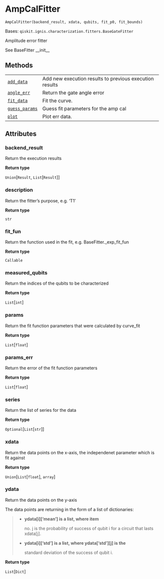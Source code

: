 # AmpCalFitter

<span id="undefined" />

`AmpCalFitter(backend_result, xdata, qubits, fit_p0, fit_bounds)`

Bases: `qiskit.ignis.characterization.fitters.BaseGateFitter`

Amplitude error fitter

See BaseFitter \_\_init\_\_

## Methods

|                                                                                                                                                                                             |                                                         |
| ------------------------------------------------------------------------------------------------------------------------------------------------------------------------------------------- | ------------------------------------------------------- |
| [`add_data`](qiskit.ignis.characterization.AmpCalFitter.add_data#qiskit.ignis.characterization.AmpCalFitter.add_data "qiskit.ignis.characterization.AmpCalFitter.add_data")                 | Add new execution results to previous execution results |
| [`angle_err`](qiskit.ignis.characterization.AmpCalFitter.angle_err#qiskit.ignis.characterization.AmpCalFitter.angle_err "qiskit.ignis.characterization.AmpCalFitter.angle_err")             | Return the gate angle error                             |
| [`fit_data`](qiskit.ignis.characterization.AmpCalFitter.fit_data#qiskit.ignis.characterization.AmpCalFitter.fit_data "qiskit.ignis.characterization.AmpCalFitter.fit_data")                 | Fit the curve.                                          |
| [`guess_params`](qiskit.ignis.characterization.AmpCalFitter.guess_params#qiskit.ignis.characterization.AmpCalFitter.guess_params "qiskit.ignis.characterization.AmpCalFitter.guess_params") | Guess fit parameters for the amp cal                    |
| [`plot`](qiskit.ignis.characterization.AmpCalFitter.plot#qiskit.ignis.characterization.AmpCalFitter.plot "qiskit.ignis.characterization.AmpCalFitter.plot")                                 | Plot err data.                                          |

## Attributes

<span id="undefined" />

### backend\_result

Return the execution results

**Return type**

`Union`\[`Result`, `List`\[`Result`]]

<span id="undefined" />

### description

Return the fitter’s purpose, e.g. ‘T1’

**Return type**

`str`

<span id="undefined" />

### fit\_fun

Return the function used in the fit, e.g. BaseFitter.\_exp\_fit\_fun

**Return type**

`Callable`

<span id="undefined" />

### measured\_qubits

Return the indices of the qubits to be characterized

**Return type**

`List`\[`int`]

<span id="undefined" />

### params

Return the fit function parameters that were calculated by curve\_fit

**Return type**

`List`\[`float`]

<span id="undefined" />

### params\_err

Return the error of the fit function parameters

**Return type**

`List`\[`float`]

<span id="undefined" />

### series

Return the list of series for the data

**Return type**

`Optional`\[`List`\[`str`]]

<span id="undefined" />

### xdata

Return the data points on the x-axis, the independenet parameter which is fit against

**Return type**

`Union`\[`List`\[`float`], `array`]

<span id="undefined" />

### ydata

Return the data points on the y-axis

The data points are returning in the form of a list of dictionaries:

> *   **ydata\[i]\[‘mean’] is a list, where item**
>
>     no. j is the probability of success of qubit i for a circuit that lasts xdata\[j].
>
> *   **ydata\[i]\[‘std’] is a list, where ydata\[‘std’]\[j] is the**
>
>     standard deviation of the success of qubit i.

**Return type**

`List`\[`Dict`]
